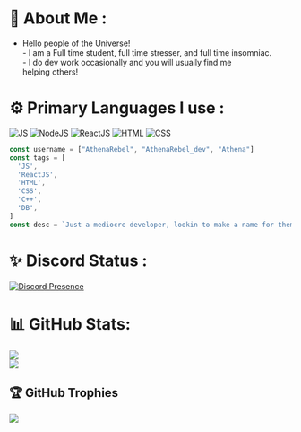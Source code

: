 # 💫 About Me :
- Hello people of the Universe! <br> - I am a Full time student, full time stresser, and full time insomniac.<br> - I do dev work occasionally and you will usually find me <br>helping others! 

# ⚙️ Primary Languages I use :
[![JS](https://img.shields.io/badge/JavaScript-F7DF1E?style=for-the-badge&logo=javascript&logoColor=black)](https://developer.mozilla.org/en-US/docs/Web/JavaScript/About_JavaScript)
[![NodeJS](https://img.shields.io/badge/Node.js-43853D?style=for-the-badge&logo=node.js&logoColor=white)](https://nodejs.org/en/about/)
[![ReactJS](https://img.shields.io/badge/React-20232A?style=for-the-badge&logo=react&logoColor=61DAFB)](https://reactjs.org)
[![HTML](https://img.shields.io/badge/HTML5-E34F26?style=for-the-badge&logo=html5&logoColor=white)](https://developer.mozilla.org/en-US/docs/Learn/Getting_started_with_the_web/HTML_basics)
[![CSS](https://img.shields.io/badge/CSS-239120?&style=for-the-badge&logo=css3&logoColor=white)](https://developer.mozilla.org/en-US/docs/Web/CSS)

```JavaScript
const username = ["AthenaRebel", "AthenaRebel_dev", "Athena"]
const tags = [
  'JS',
  'ReactJS',
  'HTML',
  'CSS',
  'C++',
  'DB',
]
const desc = `Just a mediocre developer, lookin to make a name for themself!`
```
# ✨ Discord Status :
[![Discord Presence](https://lanyard.cnrad.dev/api/677621755703197696)](https://discord.com/users/677621755703197696)

# 📊 GitHub Stats:
![](https://github-readme-streak-stats.herokuapp.com/?user=AthenaRebel01&theme=dark&hide_border=false)<br/>
![](https://github-readme-stats.vercel.app/api/top-langs/?username=AthenaRebel01&theme=dark&hide_border=false&include_all_commits=true&count_private=true&layout=compact)

## 🏆 GitHub Trophies
![](https://github-profile-trophy.vercel.app/?username=AthenaRebel01&theme=discord&no-frame=false&no-bg=false&margin-w=4)
